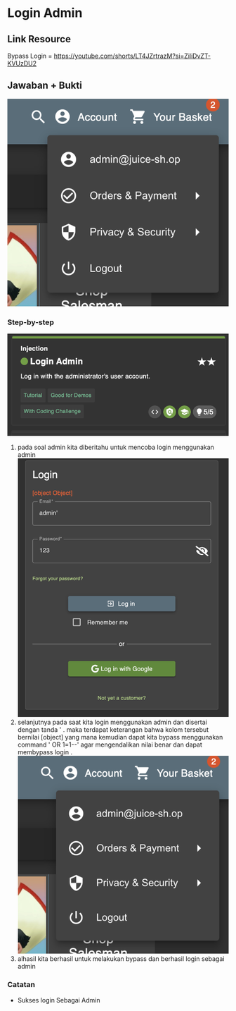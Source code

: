 # Login Admin

## Link Resource

Bypass Login = https://youtube.com/shorts/LT4JZrtrazM?si=ZiliDvZT-KVUzDU2

## Jawaban + Bukti

![login](../../img/login-admin/done.png)

### Step-by-step

![bender](../../img/login-admin/soal.png)

1. pada soal admin kita diberitahu untuk mencoba login menggunakan admin
   ![login](../../img/login-admin/login.png)
2. selanjutnya pada saat kita login menggunakan admin dan disertai dengan tanda ' . maka terdapat keterangan bahwa kolom tersebut bernilai [object] yang mana kemudian dapat kita bypass menggunakan command ' OR 1=1--' agar mengendalikan nilai benar dan dapat membypass login .
   ![login](../../img/login-admin/done.png)
3. alhasil kita berhasil untuk melakukan bypass dan berhasil login sebagai admin

### Catatan

- Sukses login Sebagai Admin

